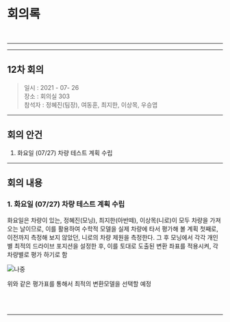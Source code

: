 # 회의록
<br>

-------------------------------------------------
-------------------------------------------------
## 12차 회의
>일시 : 2021 - 07- 26 <br>
>장소 : 회의실 303<br>
>참석자 : 정혜진(팀장), 여동훈, 최지한, 이상목, 우승엽<br>

-----------------------------------------------------

## 회의 안건

  1. 화요일 (07/27) 차량 테스트 계획 수립

------------------------------------------------------


## 회의 내용

### 1. 화요일 (07/27) 차량 테스트 계획 수립

  화요일은 차량이 있는, 정혜진(모닝), 최지한(아반떼), 이상목(니로)이 모두 차량을 가져오는 날이므로, 이를 활용하여 수학적 모델을 실제 차량에 타서 평가해 볼 계획
  첫째로, 이전까지 측정해 보지 않았던, 니로의 차량 제원을 측정한다.
  그 후 모닝에서 각각 개인별 최적의 드라이브 포지션을 설정한 후, 이를 토대로 도출된 변환 좌표를 적용시켜, 각 차량별로 평가 하기로 함
  
  ![나중](https://user-images.githubusercontent.com/48755699/127240623-509139d5-db76-485f-9806-e681e43880b3.PNG)
  
  위와 같은 평가표를 통해서 최적의 변환모델을 선택할 예정
 

<br><br>


----------------------------------------------------------
